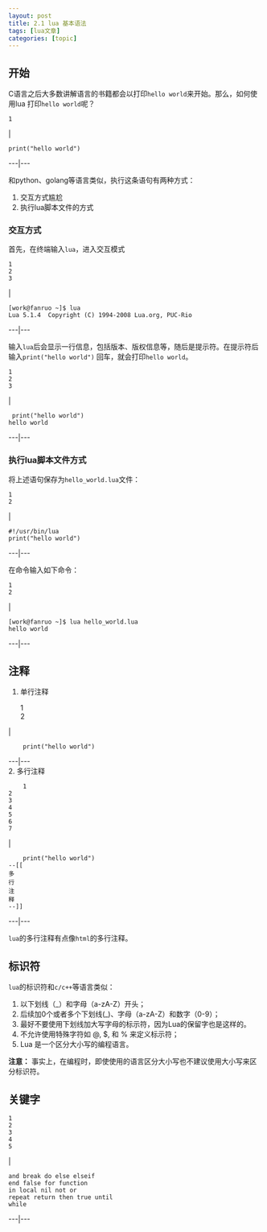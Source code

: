 ```yaml
---
layout: post
title: 2.1 lua 基本语法 
tags: [lua文章]
categories: [topic]
---
```

## 开始

C语言之后大多数讲解语言的书籍都会以打印`hello world`来开始。那么，如何使用lua 打印`hello world`呢？

    
    
    1  
    

|

    
    
    print("hello world")  
      
  
---|---  
  
和python、golang等语言类似，执行这条语句有两种方式：

  1. 交互方式尴尬
  2. 执行lua脚本文件的方式

### 交互方式

首先，在终端输入`lua`，进入交互模式

    
    
    1  
    2  
    3  
    

|

    
    
    [work@fanruo ~]$ lua  
    Lua 5.1.4  Copyright (C) 1994-2008 Lua.org, PUC-Rio  
      
      
  
---|---  
  
输入`lua`后会显示一行信息，包括版本、版权信息等，随后是提示符。在提示符后输入`print("hello world")` 回车，就会打印`hello
world`。

    
    
    1  
    2  
    3  
    

|

    
    
     print("hello world")  
    hello world  
      
      
  
---|---  
  
### 执行lua脚本文件方式

将上述语句保存为`hello_world.lua`文件：

    
    
    1  
    2  
    

|

    
    
    #!/usr/bin/lua  
    print("hello world")  
      
  
---|---  
  
在命令输入如下命令：  

    
    
    1  
    2  
    

|

    
    
    [work@fanruo ~]$ lua hello_world.lua  
    hello world  
      
  
---|---  
  
## 注释

  1. 单行注释
    
        1  
    2  
    

|

    
        print("hello world")  
      
      
  
---|---  
  2. 多行注释
    
        1  
    2  
    3  
    4  
    5  
    6  
    7  
    

|

    
        print("hello world")  
    --[[  
    多  
    行  
    注  
    释  
    --]]  
      
  
---|---  

`lua`的多行注释有点像`html`的多行注释。

## 标识符

`lua`的标识符和`c/c++`等语言类似：

  1. 以下划线（_）和字母（a-zA-Z）开头；
  2. 后续加0个或者多个下划线(_)、字母（a-zA-Z）和数字（0-9）；
  3. 最好不要使用下划线加大写字母的标示符，因为Lua的保留字也是这样的。
  4. 不允许使用特殊字符如 @, $, 和 % 来定义标示符；
  5. Lua 是一个区分大小写的编程语言。

**注意：** 事实上，在编程时，即使使用的语言区分大小写也不建议使用大小写来区分标识符。

## 关键字

    
    
    1  
    2  
    3  
    4  
    5  
    

|

    
    
    and break do else elseif  
    end false for function   
    in local nil not or  
    repeat return then true until  
    while  
      
  
---|---